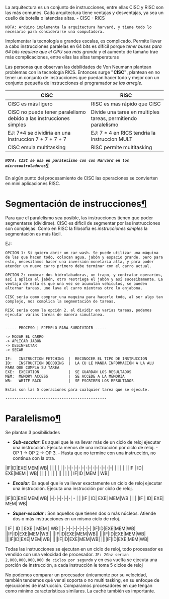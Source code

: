 La arquitectura es un conjunto de instrucciones, entre ellas CISC y RISC son las más comunes. Cada arquitectura tiene ventajas y desventajas, ya sea un cuello de botella o latencias altas. - CISC - RICS

`NOTA: Arduino implementa la arquitectura harvard, y tiene todo lo necesario para considerarse una computadora.`

Implementar la tecnología a grandes escalas, es complicado. Permite llevar a cabo instrucciones paralelas en 64 bits es difícil porque _tener buses para 64 bits requiere que el CPU sea más grande_ y el aumento de tamaño trae más complicaciones, entre ellas las altas temperaturas

Las personas que observan las debilidades de Von Neumann plantean problemas con la tecnología RICS. Entonces surge **"CISC"**, plantean en no tener un conjunto de instrucciones que puedan hacer todo y mejor con un conjunto pequeña de instrucciones el programador _se las arregle_.

|CISC|RISC|
|---|---|
|CISC es más ligero|RISC es mas rápido que CISC|
|CISC no puede tener paralelismo debido a las instrucciones simples|Divide una tarea en multiples tareas, permitiendo paralelismo|
|EJ: 7*4 se dividiria en una instruccion 7 + 7 + 7 + 7|EJ: 7 * 4 en RICS tendria la instruccion MULT|
|CISC emula multitasking|RISC permite multitasking|

##### `NOTA: CISC se usa en paralelismo con con Harvard en los microcontroladores`[¶](https://daniel-baf.github.io/url-notas/Apuntes/6-ciclo/microprogramacion/2023-08-22-ARQUITECTURAS/#nota-cisc-se-usa-en-paralelismo-con-con-harvard-en-los-microcontroladores "Permanent link")

En algún punto del procesamiento de CISC las operaciones se convierten en mini aplicaciones RISC.

# Segmentación de instrucciones[¶](https://daniel-baf.github.io/url-notas/Apuntes/6-ciclo/microprogramacion/2023-08-22-ARQUITECTURAS/#segmentacion-de-instrucciones "Permanent link")

Para que el paralelismo sea posible, las instrucciones tienen que poder segmentarse (dividirse). CISC es dificil de segmentar por las instrucciones son complejas. Como en RISC la filosofía es _instrucciones simples_ la segmentación es más fácil.

EJ:

```
OPCION 1: Si quiero abrir un car wash. Se puede utilizar una máquina de las que hacen todo, colocan agua, jabón y espacio grande, pero para esto, necesitamos hacer una inversión monetaria alta, y para poder atender un nuevo carro primero debe terminar con el carro actual.

OPCION 2: combrar dos hidrolabadoras, un trapo, y contratar operarios, así 1 aplica el jabón, otro restriega el jabón y así sucesibamente. La ventaja de esta es que una vez se acumulan vehiculos, se pueden alternar tareas, uno lava el carro mientras otro lo enjabona.

CISC sería como comprar una maquina para hacerlo todo, al ser algo tan complejo, nos complica la segmentación de tareas.

RISC sería como la opción 2, al dividir en varias tareas, podemos ejecutar varias tareas de manera simultanea.
```

```

----- PROCESO | EJEMPLO PARA SUBDIVIDIR -----

-> MOJAR EL CARRO
-> APLICAR JABÓN
-> DESINFECTAR
-> SECAR

IF:   INSTRUCTION FETCHING  |  RECONOCER EL TIPO DE INSTRUCCION
ID:   INSTRUCTION DECODING  |  LA CU LE MANDA INFORMACIÓN A LA ALU PARA QUE CUMPLA SU TAREA 
EXE:  EXECUTION             |  SE GUARDAN LOS RESULTADOS
MEM:  MEMORY ACCESS         |  SE ACCEDE A LA MEMORIA
WB:   WRITE BACK            |  SE ESCRIBEN LOS RESULTADOS

Estas son las 5 operaciones para cualquier tarea que se ejecute.

---------------------------------------------

```

# Paralelismo[¶](https://daniel-baf.github.io/url-notas/Apuntes/6-ciclo/microprogramacion/2023-08-22-ARQUITECTURAS/#paralelismo "Permanent link")

Se plantan 3 posibilidades 
- **_Sub-escalar_**: Es aquel que le va llevar más de un ciclo de reloj ejecutar una instrucción. Ejecuta menos de una instrucción por ciclo de reloj. - OP 1 -> OP 2 -> OP 3. - Hasta que no termine con una instrucción, no continua con la otra.

|IF|ID|EXE|MEM|WB| | | | | | |-|-|-|-|-|-|-|-|-|-|-|-|-|-| | | | | | |IF | ID| EXE|MEM | WB| | | | | | | | || | | | | IF|ID |MEM | WB|

- **_Escalar_**: Es aquel que le va llevar exactamente un ciclo de reloj ejecutar una instrucción. Ejecuta una instrucción por ciclo de reloj.

|IF|ID|EXE|MEM|WB| |-|-|-|-|-|-| - | | |IF | ID| EXE| MEM|WB | | | |IF | ID| EXE| MEM| WB|

- **_Super-escalar_** : Son aquellos que tienen dos o más núcleos. Atiende dos o más instrucciones en un mismo ciclo de reloj.

| IF | ID | EXE | MEM | WB | |-|-|-|-|-|-|-|-| |IF|ID|EXE|MEM|WB| ||IF|ID|EXE|MEM|WB|| ||IF|ID|EXE|MEM|WB|| |||IF|ID|EXE|MEM|WB| |||IF|ID|EXE|MEM|WB| ||||IF|ID|EXE|MEM|WB| ||||IF|ID|EXE|MEM|WB|

Todas las instrucciones se ejecutan en un ciclo de reloj, todo procesador es vendido con una velocidad de procesador. `JE: 2Ghz serian 2,000,000,000,000 de ciclos por segundo` y en esa vuelta se ejecuta una porción de instrucción, a cada instrucción le toma 5 ciclos de reloj

No podemos comparar un procesador únicamente por su velocidad, también tendemos qué ver si soporta o no multi tasking, en su enfoque de ejecuciones de instrucción. Comparamos procesadores en que tengan como mínimo características similares. La caché también es importante.